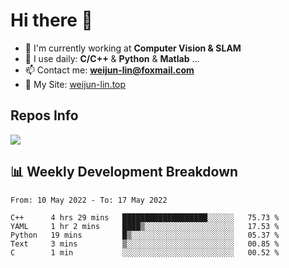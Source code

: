 # Hi there 👋

<!--
**Weijun-Lin/Weijun-Lin** is a ✨ _special_ ✨ repository because its `README.md` (this file) appears on your GitHub profile.

Here are some ideas to get you started:

- 🔭 I’m currently working on ...
- 🌱 I’m currently learning ...
- 👯 I’m looking to collaborate on ...
- 🤔 I’m looking for help with ...
- 💬 Ask me about ...
- 📫 How to reach me: ...
- 😄 Pronouns: ...
- ⚡ Fun fact: ...
-->

- 🏢 I'm currently working at **Computer Vision & SLAM**
- 🚀 I use daily: **C/C++** & **Python** & **Matlab** ...
- 📫 Contact me: **weijun-lin@foxmail.com**
- 🔗 My Site: [weijun-lin.top](https://weijun-lin.top/p)

  

## Repos Info
![](https://github-readme-stats.vercel.app/api?username=Weijun-Lin&theme=cobalt)

## 📊 Weekly Development Breakdown

<!--START_SECTION:waka-->

```text
From: 10 May 2022 - To: 17 May 2022

C++      4 hrs 29 mins   ███████████████████░░░░░░   75.73 %
YAML     1 hr 2 mins     ████▒░░░░░░░░░░░░░░░░░░░░   17.53 %
Python   19 mins         █▒░░░░░░░░░░░░░░░░░░░░░░░   05.37 %
Text     3 mins          ▒░░░░░░░░░░░░░░░░░░░░░░░░   00.85 %
C        1 min           ░░░░░░░░░░░░░░░░░░░░░░░░░   00.52 %
```

<!--END_SECTION:waka-->
